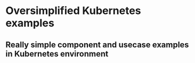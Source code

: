 # Oversimplified Kubernetes examples
## Really simple component and usecase examples in Kubernetes environment